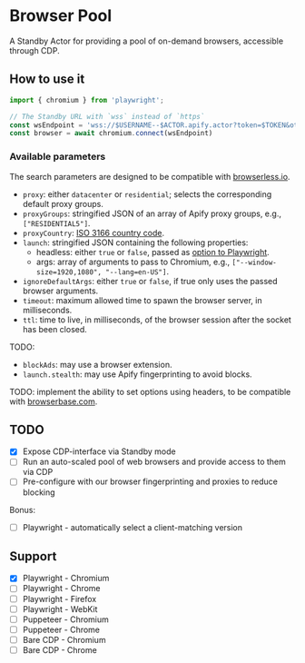 # Browser Pool

A Standby Actor for providing a pool of on-demand browsers, accessible through CDP.

## How to use it

```js
import { chromium } from 'playwright';

// The Standby URL with `wss` instead of `https`
const wsEndpoint = 'wss://$USERNAME--$ACTOR.apify.actor?token=$TOKEN&other_params...'
const browser = await chromium.connect(wsEndpoint)
```

### Available parameters

The search parameters are designed to be compatible with [browserless.io](https://docs.browserless.io).

- `proxy`: either `datacenter` or `residential`; selects the corresponding default proxy groups.
- `proxyGroups`: stringified JSON of an array of Apify proxy groups, e.g., `["RESIDENTIAL5"]`.
- `proxyCountry`: [ISO 3166 country code](https://en.wikipedia.org/wiki/List_of_ISO_3166_country_codes#Current_ISO_3166_country_codes).
- `launch`: stringified JSON containing the following properties:
    - headless: either `true` or `false`, passed as [option to Playwright](https://playwright.dev/docs/api/class-testoptions#test-options-headless).
    - args: array of arguments to pass to Chromium, e.g., `["--window-size=1920,1080", "--lang=en-US"]`.
- `ignoreDefaultArgs`: either `true` or `false`, if true only uses the passed browser arguments.
- `timeout`: maximum allowed time to spawn the browser server, in milliseconds.
- `ttl`: time to live, in milliseconds, of the browser session after the socket has been closed.

TODO:

- `blockAds`: may use a browser extension.
- `launch.stealth`: may use Apify fingerprinting to avoid blocks.

TODO: implement the ability to set options using headers, to be compatible with [browserbase.com](https://www.browserbase.com/).

## TODO

- [x] Expose CDP-interface via Standby mode
- [ ] Run an auto-scaled pool of web browsers and provide access to them via CDP
- [ ] Pre-configure with our browser fingerprinting and proxies to reduce blocking

Bonus:

- [ ] Playwright - automatically select a client-matching version

## Support

- [x] Playwright - Chromium
- [ ] Playwright - Chrome
- [ ] Playwright - Firefox
- [ ] Playwright - WebKit
- [ ] Puppeteer - Chromium
- [ ] Puppeteer - Chrome
- [ ] Bare CDP - Chromium
- [ ] Bare CDP - Chrome
